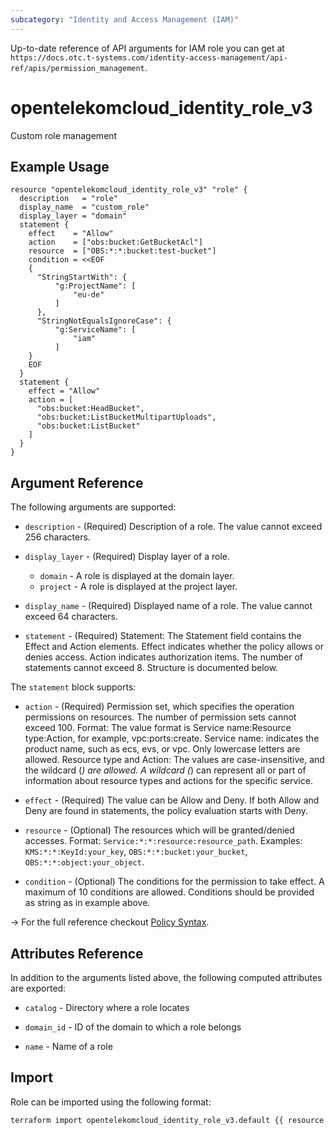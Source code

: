 ```yaml
---
subcategory: "Identity and Access Management (IAM)"
---
```


Up-to-date reference of API arguments for IAM role you can get at
`https://docs.otc.t-systems.com/identity-access-management/api-ref/apis/permission_management`.

# opentelekomcloud_identity_role_v3

Custom role management

## Example Usage

```hcl
resource "opentelekomcloud_identity_role_v3" "role" {
  description   = "role"
  display_name  = "custom_role"
  display_layer = "domain"
  statement {
    effect    = "Allow"
    action    = ["obs:bucket:GetBucketAcl"]
    resource  = ["OBS:*:*:bucket:test-bucket"]
    condition = <<EOF
    {
      "StringStartWith": {
          "g:ProjectName": [
              "eu-de"
          ]
      },
      "StringNotEqualsIgnoreCase": {
          "g:ServiceName": [
              "iam"
          ]
    }
    EOF
  }
  statement {
    effect = "Allow"
    action = [
      "obs:bucket:HeadBucket",
      "obs:bucket:ListBucketMultipartUploads",
      "obs:bucket:ListBucket"
    ]
  }
}
```

## Argument Reference

The following arguments are supported:

* `description` - (Required) Description of a role. The value cannot exceed 256 characters.

* `display_layer` - (Required) Display layer of a role.
  * `domain` - A role is displayed at the domain layer.
  * `project` - A role is displayed at the project layer.

* `display_name` - (Required) Displayed name of a role. The value cannot exceed 64 characters.

* `statement` - (Required) Statement: The Statement field contains the Effect and Action
  elements. Effect indicates whether the policy allows or denies
  access. Action indicates authorization items. The number of
  statements cannot exceed 8. Structure is documented below.

The `statement` block supports:

* `action` - (Required) Permission set, which specifies the operation permissions on
  resources. The number of permission sets cannot exceed 100.
  Format:  The value format is Service name:Resource type:Action,
  for example, vpc:ports:create. Service name: indicates the
  product name, such as ecs, evs, or vpc. Only lowercase letters
  are allowed. Resource type and Action: The values are
  case-insensitive, and the wildcard (*) are allowed. A wildcard
  (*) can represent all or part of information about resource
  types and actions for the specific service.

* `effect` - (Required) The value can be Allow and Deny. If both Allow and Deny are
  found in statements, the policy evaluation starts with Deny.

* `resource` - (Optional) The resources which will be granted/denied accesses.
  Format: `Service:*:*:resource:resource_path`.
  Examples: `KMS:*:*:KeyId:your_key`, `OBS:*:*:bucket:your_bucket`, `OBS:*:*:object:your_object`.

* `condition` - (Optional) The conditions for the permission to take effect. A maximum of 10 conditions are allowed.
  Conditions should be provided as string as in example above.

-> For the full reference checkout [Policy Syntax](https://docs.otc.t-systems.com/en-us/usermanual/iam/iam_01_0017.html).

## Attributes Reference

In addition to the arguments listed above, the following computed attributes are exported:

* `catalog` - Directory where a role locates

* `domain_id` - ID of the domain to which a role belongs

* `name` - Name of a role

## Import

Role can be imported using the following format:

```sh
terraform import opentelekomcloud_identity_role_v3.default {{ resource id}}
```
